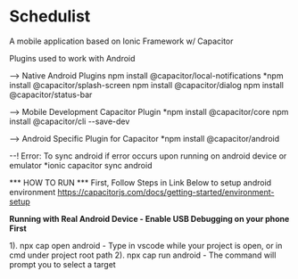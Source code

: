 # Schedulist
A mobile application based on Ionic Framework w/ Capacitor

Plugins used to work with Android

--> Native Android Plugins
npm install @capacitor/local-notifications
*npm install @capacitor/splash-screen
npm install @capacitor/dialog
npm install @capacitor/status-bar

--> Mobile Development Capacitor Plugin 
*npm install @capacitor/core
npm install @capacitor/cli --save-dev

--> Android Specific Plugin for Capacitor
*npm install @capacitor/android

--! Error: To sync android if error occurs upon running on android device or emulator
*ionic capacitor sync android

*** HOW TO RUN ***
First, Follow Steps in Link Below to setup android environment https://capacitorjs.com/docs/getting-started/environment-setup


**Running with Real Android Device -  Enable USB Debugging on your phone First**

1). npx cap open android - Type in vscode while your project is open, or in cmd under project root path
2). npx cap run android - The command will prompt you to select a target




